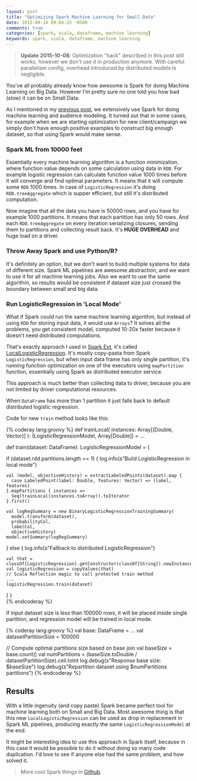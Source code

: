 ```yaml
---
layout: post
title: "Optimizing Spark Machine Learning for Small Data"
date: 2015-09-16 09:04:25 -0500
comments: true
categories: [spark, scala, dataframe, machine learning]
keywords: spark, scala, dataframe, machine learning
---
```


> **Update 2015-10-08**: Optimization "hack" described in this post still works, however we don't use it in production anymore. 
> With careful parallelism config, overhead introduced by distributed models is negligible.

You've all probably already know how awesome is Spark for doing Machine Learning on Big Data. However I'm pretty sure
no one told you how bad (slow) it can be on Small Data. 

As I mentioned in my [previous post](/blog/2015/09/09/audience-modeling-with-spark-ml-pipelines), we
extensively use Spark for doing machine learning and audience modeling. It turned out that in some cases, for example when
we are starting optimization for new client/campaign we simply don't have enough positive examples to construct big enough dataset, so that
using Spark would make sense.

<!-- more -->

### Spark ML from 10000 feet

Essentially every machine learning algorithm is a function minimization, where function value depends on some calculation using data in `RDD`.
For example logistic regression can calculate function value 1000 times before it will converge and find optimal parameters. It means that it will 
compute some `RDD` 1000 times. In case of `LogisticRegression` it's doing `RDD.treeAggregate` which is supper efficient, but still it's distributed 
computation.

Now imagine that all the data you have is 50000 rows, and you have for example 1000 partitions. It means that each partition has only 50 rows. And 
each `RDD.treeAggregate` on every iteration serializing closures, sending them to partitions and collecting result back. 
It's **HUGE OVERHEAD** and huge load on a driver.


### Throw Away Spark and use Python/R?

It's definitely an option, but we don't want to build multiple systems for data of different size. Spark ML pipelines are awesome abstraction,
and we want to use it for all machine learning jobs. Also we want to use the same algorithm, so results would be consistent if dataset size
just crossed the boundary between small and big data.

### Run LogisticRegression in 'Local Mode'

What if Spark could run the same machine learning algorithm, but instead of using `RDD` for storing input data, it would use `Arrays`?
It solves all the problems, you get consistent model, computed 10-20x faster because it doesn't need distributed computations.

That's exactly approach I used in [Spark Ext](https://github.com/collectivemedia/spark-ext), it's called [LocalLogisticRegression](https://github.com/collectivemedia/spark-ext/blob/master/sparkext-mllib/src/main/scala/org/apache/spark/ml/classification/LocalLogisticRegression.scala).
It's mostly copy-pasta from Spark `LogisticRegression`, but when input data frame has only single partition, it's running
function optimization on one of the executors using `mapPartition` function, essentially using Spark as distributed executor service.

This approach is much better than collecting data to driver, because you are not limited by driver computational resources.

When `DataFrame` has more than 1 partition it just falls back to default distributed logistic regression.

Code for new `train` method looks like this:

{% coderay lang:groovy %}
def trainLocal(
      instances: Array[(Double, Vector)]
    ): (LogisticRegressionModel, Array[Double]) = ...

def train(dataset: DataFrame): LogisticRegressionModel = {

  if (dataset.rdd.partitions.length == 1) {
    log.info(s"Build LogisticRegression in local mode")

    val (model, objectiveHistory) = extractLabeledPoints(dataset).map {
      case LabeledPoint(label: Double, features: Vector) => (label, features)
    }.mapPartitions { instances =>
      Seq(trainLocal(instances.toArray)).toIterator
    }.first()

    val logRegSummary = new BinaryLogisticRegressionTrainingSummary(
      model.transform(dataset),
      probabilityCol,
      labelCol,
      objectiveHistory)
    model.setSummary(logRegSummary)

  } else {
    log.info(s"Fallback to distributed LogisticRegression")

    val that = classOf[LogisticRegression].getConstructor(classOf[String]).newInstance(uid)
    val logisticRegression = copyValues(that)
    // Scala Reflection magic to call protected train method
    ...
    logisticRegression.train(dataset)
  }
}      
{% endcoderay %}

If input dataset size is less than 100000 rows, it will be placed inside single partition, and regression model will be trained in local mode.
   
{% coderay lang:groovy %}
val base: DataFrame = ...
val datasetPartitionSize = 100000

// Compute optimal partitions size based on base join
val baseSize = base.count()
val numPartitions = (baseSize.toDouble / datasetPartitionSize).ceil.toInt
log.debug(s"Response base size: $baseSize")
log.debug(s"Repartition dataset using $numPartitions partitions")
{% endcoderay %}

## Results

With a little ingenuity (and copy paste) Spark became perfect tool for machine learning both on Small and Big Data. Most awesome thing is that this
new `LocalLogisticRegression` can be used as drop in replacement in Spark ML pipelines, producing exactly the same `LogisticRegressionModel` at the end.

It might be interesting idea to use this approach in Spark itself, because in this case it would be possible to do it
without doing so many code duplication. I'd love to see if anyone else had the same problem, and how solved it.

> More cool Spark things in [Github](https://github.com/collectivemedia/spark-ext/).

